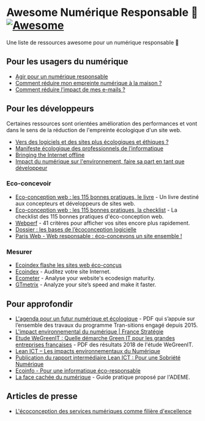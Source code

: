 # Awesome Numérique Responsable 🌱 [![Awesome](https://awesome.re/badge.svg)](https://awesome.re)

Une liste de ressources awesome pour un numérique responsable 🌱

## Pour les usagers du numérique

- [Agir pour un numérique responsable](https://www.wwf.fr/projets/numerique-responsable)
- [Comment réduire mon empreinte numérique à la maison ?](https://www.greenit.fr/2018/09/18/reduire-empreinte-numerique-a-maison/)
- [Comment réduire l’impact de mes e-mails ?](https://www.greenit.fr/2018/09/11/reduire-limpact-de-e-mails/)

## Pour les développeurs

Certaines ressources sont orientées amélioration des performances et vont dans le sens de la réduction de l'empreinte écologique d'un site web.

- [Vers des logiciels et des sites plus écologiques et éthiques ?](https://reset.fing.org/vers-des-logiciels-et-des-sites-plus-ecologiques-et-ethiques.html)
- [Manifeste écologique des professionnels de l’informatique](https://www.climanifeste.net/)
- [Bringing the Internet offline](http://www.opengenus.org)
- [Impact du numérique sur l'environnement, faire sa part en tant que développeur](https://docs.google.com/presentation/d/17GYgRY65Avt9cB40wuvn6uq-SKIusQEGm1tTmsJMRtI/edit?usp=sharing)

### Eco-concevoir

- [Eco-conception web : les 115 bonnes pratiques, le livre](https://ecoconceptionweb.com/) - Un livre destiné aux concepteurs et développeurs de sites web.
- [Eco-conception web : les 115 bonnes pratiques, la checklist](https://collectif.greenit.fr/ecoconception-web/) - La checklist des 115 bonnes pratiques d'éco-conception web.
- [Webperf](https://checklists.opquast.com/webperf/) - 41 critères pour afficher vos sites encore plus rapidement.
- [Dossier : les bases de l’écoconception logicielle](https://www.greenit.fr/2014/03/31/dossier-les-bases-de-l-ecoconception-logicielle-eco-conception-logiciel/)
- [Paris Web - Web responsable : éco-concevons un site ensemble !](https://www.paris-web.fr/2017/ateliers/web-responsable-eco-concevons-un-site-ensemble.php)

### Mesurer

- [Ecoindex flashe les sites web éco-conçus](https://www.greenit.fr/2016/11/07/ecoindex-flashe-sites-web-eco-concus/)
- [Ecoindex](http://www.ecoindex.fr/) - Auditez votre site Internet.
- [Ecometer](http://ecometer.org) - Analyse your website's ecodesign maturity.
- [GTmetrix](https://gtmetrix.com/) - Analyze your site’s speed and make it faster.

## Pour approfondir

- [L'agenda pour un futur numérique et écologique](http://fing.org/IMG/pdf/Agenda-pour-un-futur-numerique-et-ecologique_2019_VF.pdf) - PDF qui  s’appuie  sur  l’ensemble des travaux du programme Tran-sitions engagé depuis 2015.
- [L'impact environnemental du numérique | France Stratégie](https://www.strategie.gouv.fr/chantiers/limpact-environnemental-numerique)
- [Etude WeGreenIT : Quelle démarche Green IT pour les grandes entreprises françaises](https://www.wwf.fr/sites/default/files/doc-2018-10/20181003_etude_wegreenit_d%C3%A9marche_green_it_entreprises_francaises_WWF-min.pdf) - PDF des résultats 2018 de l'étude WeGreenIT.
- [Lean ICT – Les impacts environnementaux du Numérique](https://theshiftproject.org/lean-ict/)
- [Publication du rapport intermédiaire Lean ICT : Pour une Sobriété Numérique](https://theshiftproject.org/article/lean-ict-pour-une-sobriete-numerique-intermediaire/)
- [Ecoinfo - Pour une informatique éco-responsable](https://ecoinfo.cnrs.fr/)
- [La face cachée du numérique](https://www.ademe.fr/face-cachee-numerique) - Guide pratique proposé par l'ADEME.

## Articles de presse

- [L'écoconception des services numériques comme filière d'excellence](https://business.lesechos.fr/directions-numeriques/digital/transformation-digitale/0600977911837-l-ecoconception-des-services-numeriques-comme-filiere-d-excellence-328383.php)
